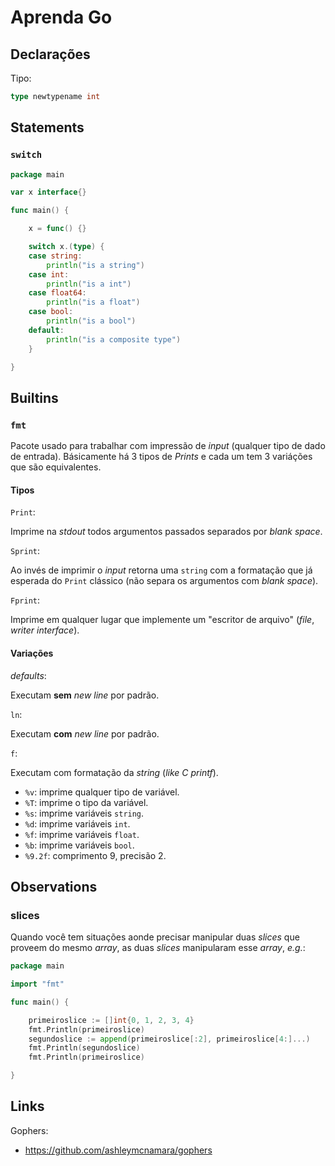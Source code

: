# Aprenda Go

## Declarações

Tipo:

```go
type newtypename int
```

## Statements

### `switch`

```go
package main

var x interface{}

func main() {

	x = func() {}

	switch x.(type) {
	case string:
		println("is a string")
	case int:
		println("is a int")
	case float64:
		println("is a float")
	case bool:
		println("is a bool")
	default:
		println("is a composite type")
	}

}
```

## Builtins

### `fmt`

Pacote usado para trabalhar com impressão de *input* (qualquer tipo de dado de entrada). Básicamente há 3 tipos de *Prints* e cada um tem 3 variáções que são equivalentes.

#### Tipos

`Print`:

Imprime na *stdout* todos argumentos passados separados por *blank space*.

`Sprint`:

Ao invés de imprimir o *input* retorna uma `string` com a formatação que já esperada do `Print` clássico (não separa os argumentos com *blank space*).

`Fprint`:

Imprime em qualquer lugar que implemente um "escritor de arquivo" (*file*, *writer interface*).

#### Variações

*defaults*:

Executam **sem** *new line* por padrão.

`ln`:

Executam **com** *new line* por padrão.

`f`:

Executam com formatação da *string* (*like C printf*).

- `%v`: imprime qualquer tipo de variável.
- `%T`: imprime o tipo da variável.
- `%s`: imprime variáveis `string`.
- `%d`: imprime variáveis `int`.
- `%f`: imprime variáveis `float`.
- `%b`: imprime variáveis `bool`.
- `%9.2f`: comprimento 9, precisão 2.

## Observations

### slices

Quando você tem situações aonde precisar manipular duas *slices* que proveem do mesmo *array*, as duas *slices* manipularam esse *array*, *e.g.*:

```go
package main

import "fmt"

func main() {

	primeiroslice := []int{0, 1, 2, 3, 4}
	fmt.Println(primeiroslice)
	segundoslice := append(primeiroslice[:2], primeiroslice[4:]...)
	fmt.Println(segundoslice)
	fmt.Println(primeiroslice)

}
```

## Links

Gophers:

- https://github.com/ashleymcnamara/gophers
